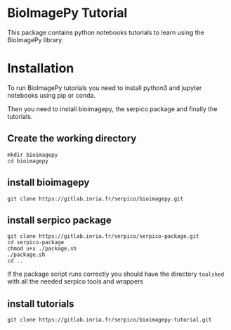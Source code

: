 # BioImagePy Tutorial

This package contains python notebooks tutorials to learn using the BioImagePy
library. 

# Installation

To run BioImagePy tutorials you need to install python3 and jupyter notebooks
using pip or conda.

Then you need to install bioimagepy, the serpico package and finally the tutorials.

## Create the working directory 

```shell
mkdir bioimagepy
cd bioimagepy
```

## install bioimagepy

```shell
git clone https://gitlab.inria.fr/serpico/bioimagepy.git
```

## install serpico package

```shell
git clone https://gitlab.inria.fr/serpico/serpico-package.git
cd serpico-package
chmod u+x ./package.sh
./package.sh
cd ..
```

If the package script runs correctly you should have the directory `toolshed` 
with all the needed serpico tools and wrappers

## install tutorials

```shell
git clone https://gitlab.inria.fr/serpico/bioimagepy-tutorial.git
```